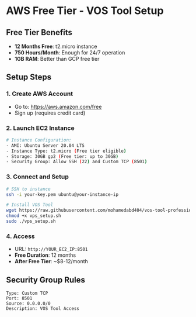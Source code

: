 # AWS Free Tier - VOS Tool Setup

## Free Tier Benefits
- **12 Months Free**: t2.micro instance
- **750 Hours/Month**: Enough for 24/7 operation
- **1GB RAM**: Better than GCP free tier

## Setup Steps

### 1. Create AWS Account
- Go to: https://aws.amazon.com/free
- Sign up (requires credit card)

### 2. Launch EC2 Instance
```bash
# Instance Configuration:
- AMI: Ubuntu Server 20.04 LTS
- Instance Type: t2.micro (Free tier eligible)
- Storage: 30GB gp2 (Free tier: up to 30GB)
- Security Group: Allow SSH (22) and Custom TCP (8501)
```

### 3. Connect and Setup
```bash
# SSH to instance
ssh -i your-key.pem ubuntu@your-instance-ip

# Install VOS Tool
wget https://raw.githubusercontent.com/mohamedabd404/vos-tool-professional/main/vps_setup.sh
chmod +x vps_setup.sh
sudo ./vps_setup.sh
```

### 4. Access
- URL: `http://YOUR_EC2_IP:8501`
- **Free Duration**: 12 months
- **After Free Tier**: ~$8-12/month

## Security Group Rules
```
Type: Custom TCP
Port: 8501
Source: 0.0.0.0/0
Description: VOS Tool Access
```
